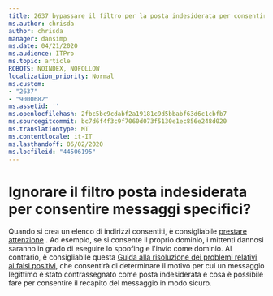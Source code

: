 ```yaml
---
title: 2637 bypassare il filtro per la posta indesiderata per consentire messaggi specifici?
ms.author: chrisda
author: chrisda
manager: dansimp
ms.date: 04/21/2020
ms.audience: ITPro
ms.topic: article
ROBOTS: NOINDEX, NOFOLLOW
localization_priority: Normal
ms.custom:
- "2637"
- "9000682"
ms.assetid: ''
ms.openlocfilehash: 2fbc5bc9cdabf2a19181c9d5bbabf63d6c1cbfb7
ms.sourcegitcommit: bc7d6f4f3c9f7060d073f5130e1ec856e248d020
ms.translationtype: MT
ms.contentlocale: it-IT
ms.lasthandoff: 06/02/2020
ms.locfileid: "44506195"
---
```

# <a name="bypass-spam-filtering-to-allow-specific-messages"></a>Ignorare il filtro posta indesiderata per consentire messaggi specifici?

Quando si crea un elenco di indirizzi consentiti, è consigliabile [prestare attenzione](https://docs.microsoft.com/exchange/troubleshoot/antispam/cautions-against-bypassing-spam-filters) . Ad esempio, se si consente il proprio dominio, i mittenti dannosi saranno in grado di eseguire lo spoofing e l'invio come dominio.  Al contrario, è consigliabile questa [Guida alla risoluzione dei problemi relativi ai falsi positivi](https://docs.microsoft.com/microsoft-365/security/office-365-security/anti-spam-protection), che consentirà di determinare il motivo per cui un messaggio legittimo è stato contrassegnato come posta indesiderata e cosa è possibile fare per consentire il recapito del messaggio in modo sicuro.
